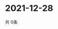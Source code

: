 # 2021-12-28
  共 0条

  <!-- BEGIN -->
  <!-- 最后更新时间Tue Dec 28 2021 06:06:39 GMT+0000 (Coordinated Universal Time) -->
  
  <!-- END -->
  
  
